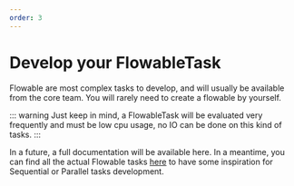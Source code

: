 ```yaml
---
order: 3
---
```

# Develop your FlowableTask

Flowable are most complex tasks to develop, and will usually be available from the core team. You will rarely need to create a flowable by yourself.

::: warning
Just keep in mind, a FlowableTask will be evaluated very frequently and must be low cpu usage, no IO can be done on this kind of tasks.
:::

In a future, a full documentation will be available here. In a meantime, you can find all the actual Flowable tasks [here](https://github.com/kestra-io/kestra/tree/develop/core/src/main/java/io/kestra/core/tasks/flows) to have some inspiration for Sequential or Parallel tasks development.


